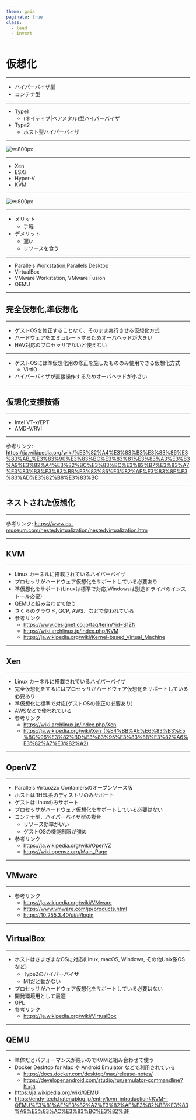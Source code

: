 ```yaml
---
theme: gaia
paginate: true
class: 
  - lead 
  - invert
---
```


# 仮想化

---

<!-- 
  _header: '仮想化'
-->

- ハイパーバイザ型
- コンテナ型

---

<!-- 
  _header: 'ハイパーバイザ型'
-->

- Type1
    - (ネイティブ|ベアメタル)型ハイパーバイザ
- Type2
    - ホスト型ハイパーバイザ

---
<!--
  _header: ベアメタル型ハイパーバイザ
-->

![w:800px](./virtualization/BareMetalHyperVisor.svg)

---
<!--
  _header: ベアメタル型ハイパーバイザ
-->

- Xen
- ESXi
- Hyper-V
- KVM


---
<!--
  _header: ホスト型ハイパーバイザ
-->

![w:800px](./virtualization/HostedHyperVisor.svg)

---
<!--
  _header: ホスト型ハイパーバイザ
-->

- メリット
    - 手軽
- デメリット
    - 遅い
    - リソースを食う

---
<!--
  _header: ホスト型ハイパーバイザ
-->

- Parallels Workstation,Parallels Desktop
- VirtualBox
- VMware Workstation, VMware Fusion
- QEMU


---

## 完全仮想化,準仮想化

---
<!--
  _header: 完全仮想化
-->

- ゲストOSを修正することなく、そのまま実行させる仮想化方式
- ハードウェアをエミュレートするためオーバヘッドが大きい
- HAV対応のプロセッサでないと使えない

---
<!--
  _header: 準仮想化
-->

- ゲストOSには準仮想化用の修正を施したもののみ使用できる仮想化方式
    - VirtIO
- ハイパーバイザが直接操作するためオーバヘッドが小さい

---

## 仮想化支援技術
---

<!--
  _header: 仮想化支援技術
-->

- Intel VT-x/EPT
- AMD-V/RVI

---

<!--
  _header: 仮想化支援技術
-->

参考リンク: https://ja.wikipedia.org/wiki/%E3%82%A4%E3%83%B3%E3%83%86%E3%83%AB_%E3%83%90%E3%83%BC%E3%83%81%E3%83%A3%E3%83%A9%E3%82%A4%E3%82%BC%E3%83%BC%E3%82%B7%E3%83%A7%E3%83%B3%E3%83%BB%E3%83%86%E3%82%AF%E3%83%8E%E3%83%AD%E3%82%B8%E3%83%BC

---

## ネストされた仮想化

---

参考リンク: https://www.os-museum.com/nestedvirtualization/nestedvirtualization.htm

---

## KVM

---
<!--
  _header: KVM
-->


- Linux カーネルに搭載されているハイパーバイザ
- プロセッサがハードウェア仮想化をサポートしている必要あり
- 準仮想化をサポート(Linuxは標準で対応,Windowsは別途ドライバのインストール必要)
- QEMUと組み合わせて使う
- さくらのクラウド, GCP, AWS、などで使われている
- 参考リンク
    - https://www.designet.co.jp/faq/term/?id=S1ZN
    - https://wiki.archlinux.jp/index.php/KVM
    - https://ja.wikipedia.org/wiki/Kernel-based_Virtual_Machine

---

## Xen

---
<!--
  _header: Xen
-->


- Linux カーネルに搭載されているハイパーバイザ
- 完全仮想化をするにはプロセッサがハードウェア仮想化をサポートしている必要あり
- 準仮想化に標準で対応(ゲストOSの修正の必要あり)
- AWSなどで使われている
- 参考リンク
    - https://wiki.archlinux.jp/index.php/Xen
    - https://ja.wikipedia.org/wiki/Xen_(%E4%BB%AE%E6%83%B3%E5%8C%96%E3%82%BD%E3%83%95%E3%83%88%E3%82%A6%E3%82%A7%E3%82%A2)

---

## OpenVZ

---
<!--
    _header: OpenVZ
-->

- Parallels Virtuozzo Containersのオープンソース版
- ホストはRHEL系のディストリのみサポート
- ゲストはLinuxのみサポート
- プロセッサがハードウェア仮想化をサポートしている必要はない
- コンテナ型、ハイパーバイザ型の複合
    - リソース効率がいい
    - ゲストOSの機能制限が強め
- 参考リンク
    - https://ja.wikipedia.org/wiki/OpenVZ
    - https://wiki.openvz.org/Main_Page

---

## VMware

---
<!--
    _header: VMware
-->

- 参考リンク
    - https://ja.wikipedia.org/wiki/VMware 
    - https://www.vmware.com/jp/products.html
    - https://10.255.3.40/ui/#/login
---

## VirtualBox

---
<!--
    _header: VirtualBox
-->
- ホストはさまざまなOSに対応(Linux, macOS, Windows, その他Unix系OSなど)
    - Type2のハイパーバイザ
    - M1だと動かない
- プロセッサがハードウェア仮想化をサポートしている必要はない
- 開発環境用として最適
- GPL
- 参考リンク
    - https://ja.wikipedia.org/wiki/VirtualBox

---

## QEMU

---
<!--
    _header: QEMU
-->
- 単体だとパフォーマンスが悪いのでKVMと組み合わせて使う
- Docker Desktop for Mac や Android Emulator などで利用されている
    - https://docs.docker.com/desktop/mac/release-notes/
    - https://developer.android.com/studio/run/emulator-commandline?hl=ja
- https://ja.wikipedia.org/wiki/QEMU
- https://endy-tech.hatenablog.jp/entry/kvm_introduction#KVM--QEMU%E3%81%AE%E3%82%A2%E3%82%AF%E3%82%BB%E3%83%A9%E3%83%AC%E3%83%BC%E3%82%BF
